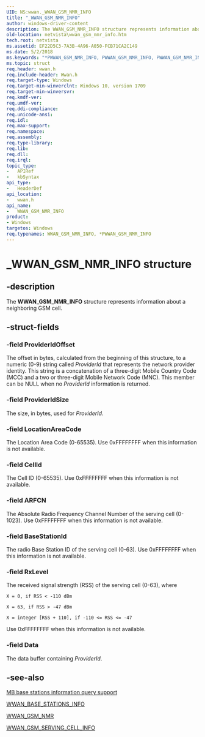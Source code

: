 ```yaml
---
UID: NS:wwan._WWAN_GSM_NMR_INFO
title: "_WWAN_GSM_NMR_INFO"
author: windows-driver-content
description: The WWAN_GSM_NMR_INFO structure represents information about a neighboring GSM cell.
old-location: netvista\wwan_gsm_nmr_info.htm
tech.root: netvista
ms.assetid: EF22D5C3-7A3B-4A96-A050-FCB71CA2C149
ms.date: 5/2/2018
ms.keywords: "*PWWAN_GSM_NMR_INFO, PWWAN_GSM_NMR_INFO, PWWAN_GSM_NMR_INFO structure pointer [Network Drivers Starting with Windows Vista], WWAN_GSM_NMR_INFO, WWAN_GSM_NMR_INFO structure [Network Drivers Starting with Windows Vista], _WWAN_GSM_NMR_INFO, netvista.wwan_gsm_nmr_info, wwan/PWWAN_GSM_NMR_INFO, wwan/WWAN_GSM_NMR_INFO"
ms.topic: struct
req.header: wwan.h
req.include-header: Wwan.h
req.target-type: Windows
req.target-min-winverclnt: Windows 10, version 1709
req.target-min-winversvr: 
req.kmdf-ver: 
req.umdf-ver: 
req.ddi-compliance: 
req.unicode-ansi: 
req.idl: 
req.max-support: 
req.namespace: 
req.assembly: 
req.type-library: 
req.lib: 
req.dll: 
req.irql: 
topic_type:
-	APIRef
-	kbSyntax
api_type:
-	HeaderDef
api_location:
-	wwan.h
api_name:
-	WWAN_GSM_NMR_INFO
product:
- Windows
targetos: Windows
req.typenames: WWAN_GSM_NMR_INFO, *PWWAN_GSM_NMR_INFO
---
```


# _WWAN_GSM_NMR_INFO structure


## -description


The <b>WWAN_GSM_NMR_INFO</b> structure represents information about a neighboring GSM cell.


## -struct-fields




### -field ProviderIdOffset

The offset in bytes, calculated from the beginning of this structure, to a numeric (0-9) string called <i>ProviderId</i> that represents the network provider identity. This string is a concatenation of a three-digit Mobile Country Code (MCC) and a two or three-digit Mobile Network Code (MNC). This member can be NULL when no <i>ProviderId</i> information is returned.


### -field ProviderIdSize

The size, in bytes, used for <i>ProviderId</i>.


### -field LocationAreaCode

The Location Area Code (0-65535). Use 0xFFFFFFFF when this information is not available.


### -field CellId

The Cell ID (0-65535). Use 0xFFFFFFFF when this information is not available.


### -field ARFCN

The Absolute Radio Frequency Channel Number of the serving cell (0-1023). Use 0xFFFFFFFF when this information is not available.


### -field BaseStationId

The radio Base Station ID of the serving cell (0-63). Use 0xFFFFFFFF when this information is not available.


### -field RxLevel

The received signal strength (RSS) of the serving cell (0-63), where

<pre class="syntax" xml:space="preserve"><code>X = 0, if RSS &lt; -110 dBm</code></pre>
<pre class="syntax" xml:space="preserve"><code>X = 63, if RSS &gt; -47 dBm</code></pre>
<pre class="syntax" xml:space="preserve"><code>X = integer [RSS + 110], if -110 &lt;= RSS &lt;= -47</code></pre>
Use 0xFFFFFFFF when this information is not available.


### -field Data

The data buffer containing <i>ProviderId</i>.

## -see-also




<a href="https://docs.microsoft.com/windows-hardware/drivers/network/mb-base-stations-information-query-support">MB base stations information query support</a>



<a href="https://msdn.microsoft.com/66460B28-C2B4-4F05-A133-31A753AF9489">WWAN_BASE_STATIONS_INFO</a>



<a href="https://msdn.microsoft.com/ADEEB57F-79FF-4AA7-84AF-FED413E47057">WWAN_GSM_NMR</a>



<a href="https://msdn.microsoft.com/37F6BD26-55F3-4E46-9C39-97A95B6FF5B1">WWAN_GSM_SERVING_CELL_INFO</a>
 

 


